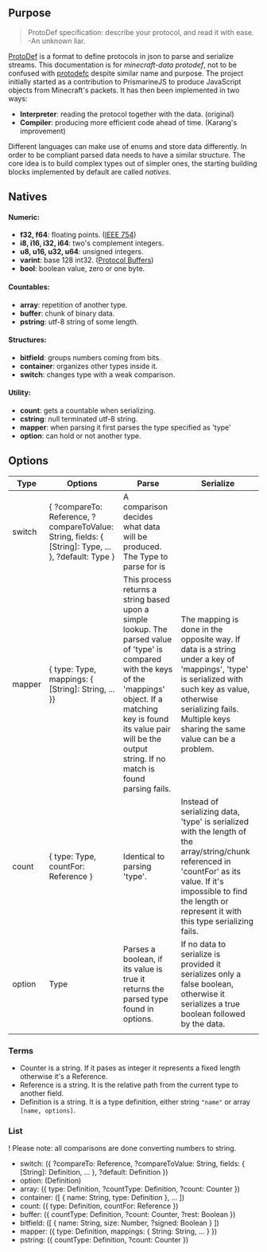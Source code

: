 ## Purpose
> ProtoDef specification: describe your protocol, and read it with ease. -An unknown liar.

[ProtoDef](https://github.com/ProtoDef-io/ProtoDef) is a format to define protocols in json to parse and serialize streams. This documentation is for *minecraft-data protodef*, not to be confused with [protodefc](https://github.com/ProtoDef-io/protodefc) despite similar name and purpose. The project initially started as a contribution to PrismarineJS to produce JavaScript objects from Minecraft's packets. It has then been implemented in two ways:

* **Interpreter**: reading the protocol together with the data. (original)
* **Compiler**: producing more efficient code ahead of time. (Karang's improvement)

Different languages can make use of enums and store data differently. In order to be compliant parsed data needs to have a similar structure. The core idea is to build complex types out of simpler ones, the starting building blocks implemented by default are called *natives*.

## Natives

#### Numeric:
* **f32, f64**: floating points. ([IEEE 754](https://en.wikipedia.org/wiki/IEEE_754))
* **i8, i16, i32, i64**: two's complement integers.
* **u8, u16, u32, u64**: unsigned integers.
* **varint**: base 128 int32. ([Protocol Buffers](https://developers.google.com/protocol-buffers/docs/encoding#varints))
* **bool**: boolean value, zero or one byte.
#### Countables:
* **array**: repetition of another type.
* **buffer**: chunk of binary data.
* **pstring**: utf-8 string of some length.
#### Structures:
* **bitfield**: groups numbers coming from bits.
* **container**: organizes other types inside it.
* **switch**: changes type with a weak comparison.
#### Utility:
* **count**: gets a countable when serializing.
* **cstring**: null terminated utf-8 string.
* **mapper**: when parsing it first parses the type specified as 'type'
* **option**: can hold or not another type.

## Options
| Type   | Options                                                                                             | Parse                                                                                                                                                                                                                                             | Serialize                                                                                                                                                                                                                  |
|--------|-----------------------------------------------------------------------------------------------------|---------------------------------------------------------------------------------------------------------------------------------------------------------------------------------------------------------------------------------------------------|----------------------------------------------------------------------------------------------------------------------------------------------------------------------------------------------------------------------------|
| switch | { ?compareTo: Reference, ?compareToValue: String, fields: { [String]: Type, ... }, ?default: Type } | A comparison decides what data will be produced. The Type to parse for is                                                                                                                                                                         |                                                                                                                                                                                                                            |
| mapper | { type: Type, mappings: { [String]: String, ... }}                                                  | This process returns a string based upon a simple lookup. The parsed value of 'type' is compared with the keys of the 'mappings' object. If a matching key is found its value pair will be the output string. If no match is found parsing fails. | The mapping is done in the opposite way. If data is a string under a key of 'mappings', 'type' is serialized with such key as value, otherwise serializing fails. Multiple keys sharing the same value can be a problem.   |
| count  | { type: Type, countFor: Reference }                                                                 | Identical to parsing 'type'.                                                                                                                                                                                                                      | Instead of serializing data, 'type' is serialized with the length of the array/string/chunk referenced in 'countFor' as its value. If it's impossible to find the length or represent it with this type serializing fails. |
| option | Type                                                                                                | Parses a boolean, if its value is true it returns the parsed type found in options.                                                                                                                                                               | If no data to serialize is provided it serializes only a false boolean, otherwise it serializes a true boolean followed by the data.                                                                                       |
|        |                                                                                                     |                                                                                                                                                                                                                                                   |                                                                                                                                                                                                                            |



### Terms
* Counter is a string. If it pases as integer it represents a fixed length otherwise it's a Reference.
* Reference is a string. It is the relative path from the current type to another field.
* Definition is a string. It is a type definition, either string `"name"` or array `[name, options]`.

### List
! Please note: all comparisons are done converting numbers to string.

* switch: ({ ?compareTo: Reference, ?compareToValue: String, fields: { [String]: Definition, ... }, ?default: Definition })
* option: (Definition)
* array: ({ type: Definition, ?countType: Definition, ?count: Counter })
* container: ([ { name: String, type: Definition }, ... ])
* count: ({ type: Definition, countFor: Reference })
* buffer: ({ countType: Definition, ?count: Counter, ?rest: Boolean })
* bitfield: ([ { name: String, size: Number, ?signed: Boolean } ])
* mapper: ({ type: Definition, mappings: { String: String, ... } })
* pstring: ({ countType: Definition, ?count: Counter })
